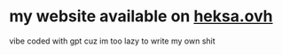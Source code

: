 # my website available on [heksa.ovh](https://heksa.ovh)
vibe coded with gpt cuz im too lazy to write my own shit
